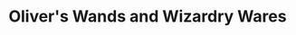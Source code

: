 ---
title: "Oliver's Wands and Wizardry Wares"
url: /maynard/olivers-wands-and-wizardry-wares/
shop: Allgemein
---